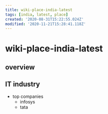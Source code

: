 ```yaml
---
title: wiki-place-india-latest
tags: [india, latest, place]
created: '2020-08-31T15:22:55.024Z'
modified: '2020-11-21T15:28:41.118Z'
---
```


# wiki-place-india-latest

## overview

## IT industry

- top companies
  - infosys
  - tata
